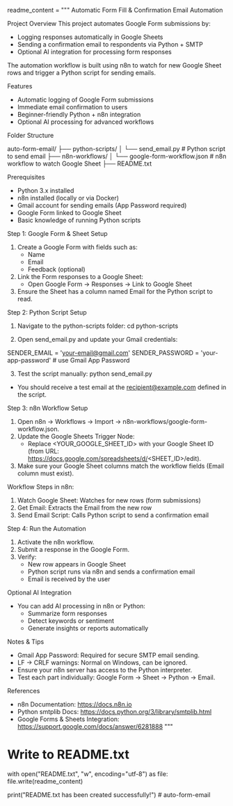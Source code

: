 readme_content = """
Automatic Form Fill & Confirmation Email Automation

Project Overview
This project automates Google Form submissions by:
- Logging responses automatically in Google Sheets
- Sending a confirmation email to respondents via Python + SMTP
- Optional AI integration for processing form responses

The automation workflow is built using n8n to watch for new Google Sheet rows and trigger a Python script for sending emails.

Features
- Automatic logging of Google Form submissions
- Immediate email confirmation to users
- Beginner-friendly Python + n8n integration
- Optional AI processing for advanced workflows

Folder Structure

auto-form-email/
├── python-scripts/
│   └── send_email.py        # Python script to send email
├── n8n-workflows/
│   └── google-form-workflow.json   # n8n workflow to watch Google Sheet
├── README.txt

Prerequisites
- Python 3.x installed
- n8n installed (locally or via Docker)
- Gmail account for sending emails (App Password required)
- Google Form linked to Google Sheet
- Basic knowledge of running Python scripts

Step 1: Google Form & Sheet Setup
1. Create a Google Form with fields such as:
   - Name
   - Email
   - Feedback (optional)
2. Link the Form responses to a Google Sheet:
   - Open Google Form → Responses → Link to Google Sheet
3. Ensure the Sheet has a column named Email for the Python script to read.

Step 2: Python Script Setup
1. Navigate to the python-scripts folder:
cd python-scripts

2. Open send_email.py and update your Gmail credentials:

SENDER_EMAIL = 'your-email@gmail.com'
SENDER_PASSWORD = 'your-app-password'  # use Gmail App Password

3. Test the script manually:
python send_email.py

- You should receive a test email at the recipient@example.com defined in the script.

Step 3: n8n Workflow Setup
1. Open n8n → Workflows → Import → n8n-workflows/google-form-workflow.json.
2. Update the Google Sheets Trigger Node:
   - Replace <YOUR_GOOGLE_SHEET_ID> with your Google Sheet ID (from URL: https://docs.google.com/spreadsheets/d/<SHEET_ID>/edit).
3. Make sure your Google Sheet columns match the workflow fields (Email column must exist).

Workflow Steps in n8n:
1. Watch Google Sheet: Watches for new rows (form submissions)
2. Get Email: Extracts the Email from the new row
3. Send Email Script: Calls Python script to send a confirmation email

Step 4: Run the Automation
1. Activate the n8n workflow.
2. Submit a response in the Google Form.
3. Verify:
   - New row appears in Google Sheet
   - Python script runs via n8n and sends a confirmation email
   - Email is received by the user

Optional AI Integration
- You can add AI processing in n8n or Python:
  - Summarize form responses
  - Detect keywords or sentiment
  - Generate insights or reports automatically

Notes & Tips
- Gmail App Password: Required for secure SMTP email sending.
- LF → CRLF warnings: Normal on Windows, can be ignored.
- Ensure your n8n server has access to the Python interpreter.
- Test each part individually: Google Form → Sheet → Python → Email.

References
- n8n Documentation: https://docs.n8n.io
- Python smtplib Docs: https://docs.python.org/3/library/smtplib.html
- Google Forms & Sheets Integration: https://support.google.com/docs/answer/6281888
"""

# Write to README.txt
with open("README.txt", "w", encoding="utf-8") as file:
    file.write(readme_content)

print("README.txt has been created successfully!")
#   a u t o - f o r m - e m a i l  
 